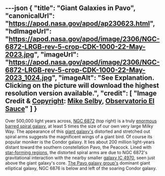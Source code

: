 ---json
{
  "title": "Giant Galaxies in Pavo",
  "canonicalUrl": "https://apod.nasa.gov/apod/ap230623.html",
  "hdImageUrl": "https://apod.nasa.gov/apod/image/2306/NGC-6872-LRGB-rev-5-crop-CDK-1000-22-May-2023.jpg",
  "imageUrl": "https://apod.nasa.gov/apod/image/2306/NGC-6872-LRGB-rev-5-crop-CDK-1000-22-May-2023_1024.jpg",
  "imageAlt": "See Explanation. Clicking on the picture will download the highest resolution version available.",
  "credit": [
    "Image Credit & [Copyright](https://apod.nasa.gov/apod/lib/about_apod.html#srapply): [Mike Selby](https://www.facebook.com/masterdarksastro/), [Observatorio El Sauce](https://obstech.cl/)"
  ]
}
---

Over 500,000 light years across, [NGC 6872](http://www.eso.org/public/images/eso9924b/) (top right) is a truly [enormous barred spiral galaxy](https://ui.adsabs.harvard.edu/abs/2007A%26A...464..155H/abstract), at least 5 times the size of our own very large Milky Way. The appearance of this [giant galaxy's](https://apod.nasa.gov/apod/ap110403.html) distorted and stretched out spiral arms suggests the magnificent wings of a giant bird. Of course its popular moniker is the Condor galaxy. It lies about 200 million light-years distant toward the southern constellation Pavo, the Peacock. Lined with [star-forming regions](https://ui.adsabs.harvard.edu/abs/2009ApJ...691.1921M/abstract), the distorted spiral arms are due to NGC 6872's gravitational interaction with the nearby smaller [galaxy IC 4970](http://chandra.harvard.edu/photo/2009/ngc6872/), seen just above the giant galaxy's core. [The Pavo galaxy group's](https://www.astroexplorer.org/details/apj296376f1) dominant giant elliptical galaxy, NGC 6876 is below and left of the soaring Condor galaxy.
